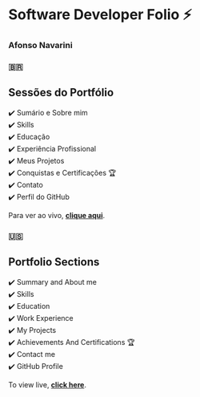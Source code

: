 # Software Developer Folio ⚡️
### Afonso Navarini

### 🇧🇷

## Sessões do Portfólio
✔️ Sumário e Sobre mim\
✔️ Skills\
✔️ Educação\
✔️ Experiência Profissional\
✔️ Meus Projetos\
✔️ Conquistas e Certificações 🏆\
✔️ Contato\
✔️ Perfil do GitHub

Para ver ao vivo, **[clique aqui]([https://developerfolio.js.org/](https://portfolio-green-six-90.vercel.app/))**.

### 🇺🇸

## Portfolio Sections
✔️ Summary and About me\
✔️ Skills\
✔️ Education\
✔️ Work Experience\
✔️ My Projects\
✔️ Achievements And Certifications 🏆\
✔️ Contact me\
✔️ GitHub Profile

To view live, **[click here](https://portfolio-afonsonavarini.vercel.app/)**.
